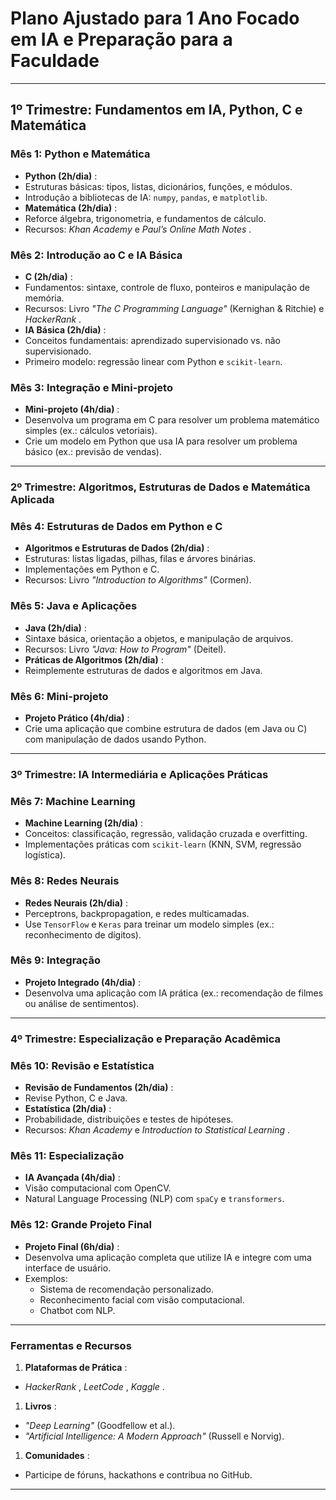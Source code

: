 
# **Plano Ajustado para 1 Ano Focado em IA e Preparação para a Faculdade**

---

## **1º Trimestre: Fundamentos em IA, Python, C e Matemática**

### **Mês 1: Python e Matemática**

* **Python (2h/dia)** :
* Estruturas básicas: tipos, listas, dicionários, funções, e módulos.
* Introdução a bibliotecas de IA: `numpy`, `pandas`, e `matplotlib`.
* **Matemática (2h/dia)** :
* Reforce álgebra, trigonometria, e fundamentos de cálculo.
* Recursos: *Khan Academy* e  *Paul’s Online Math Notes* .

### **Mês 2: Introdução ao C e IA Básica**

* **C (2h/dia)** :
* Fundamentos: sintaxe, controle de fluxo, ponteiros e manipulação de memória.
* Recursos: Livro *"The C Programming Language"* (Kernighan & Ritchie) e  *HackerRank* .
* **IA Básica (2h/dia)** :
* Conceitos fundamentais: aprendizado supervisionado vs. não supervisionado.
* Primeiro modelo: regressão linear com Python e `scikit-learn`.

### **Mês 3: Integração e Mini-projeto**

* **Mini-projeto (4h/dia)** :
* Desenvolva um programa em C para resolver um problema matemático simples (ex.: cálculos vetoriais).
* Crie um modelo em Python que usa IA para resolver um problema básico (ex.: previsão de vendas).

---

### **2º Trimestre: Algoritmos, Estruturas de Dados e Matemática Aplicada**

### **Mês 4: Estruturas de Dados em Python e C**

* **Algoritmos e Estruturas de Dados (2h/dia)** :
* Estruturas: listas ligadas, pilhas, filas e árvores binárias.
* Implementações em Python e C.
* Recursos: Livro *"Introduction to Algorithms"* (Cormen).

### **Mês 5: Java e Aplicações**

* **Java (2h/dia)** :
* Sintaxe básica, orientação a objetos, e manipulação de arquivos.
* Recursos: Livro *"Java: How to Program"* (Deitel).
* **Práticas de Algoritmos (2h/dia)** :
* Reimplemente estruturas de dados e algoritmos em Java.

### **Mês 6: Mini-projeto**

* **Projeto Prático (4h/dia)** :
* Crie uma aplicação que combine estrutura de dados (em Java ou C) com manipulação de dados usando Python.

---

### **3º Trimestre: IA Intermediária e Aplicações Práticas**

### **Mês 7: Machine Learning**

* **Machine Learning (2h/dia)** :
* Conceitos: classificação, regressão, validação cruzada e overfitting.
* Implementações práticas com `scikit-learn` (KNN, SVM, regressão logística).

### **Mês 8: Redes Neurais**

* **Redes Neurais (2h/dia)** :
* Perceptrons, backpropagation, e redes multicamadas.
* Use `TensorFlow` e `Keras` para treinar um modelo simples (ex.: reconhecimento de dígitos).

### **Mês 9: Integração**

* **Projeto Integrado (4h/dia)** :
* Desenvolva uma aplicação com IA prática (ex.: recomendação de filmes ou análise de sentimentos).

---

### **4º Trimestre: Especialização e Preparação Acadêmica**

### **Mês 10: Revisão e Estatística**

* **Revisão de Fundamentos (2h/dia)** :
* Revise Python, C e Java.
* **Estatística (2h/dia)** :
* Probabilidade, distribuições e testes de hipóteses.
* Recursos: *Khan Academy* e  *Introduction to Statistical Learning* .

### **Mês 11: Especialização**

* **IA Avançada (4h/dia)** :
* Visão computacional com OpenCV.
* Natural Language Processing (NLP) com `spaCy` e `transformers`.

### **Mês 12: Grande Projeto Final**

* **Projeto Final (6h/dia)** :
* Desenvolva uma aplicação completa que utilize IA e integre com uma interface de usuário.
* Exemplos:
  * Sistema de recomendação personalizado.
  * Reconhecimento facial com visão computacional.
  * Chatbot com NLP.

---

### **Ferramentas e Recursos**

1. **Plataformas de Prática** :

* *HackerRank* ,  *LeetCode* ,  *Kaggle* .

1. **Livros** :

* *"Deep Learning"* (Goodfellow et al.).
* *"Artificial Intelligence: A Modern Approach"* (Russell e Norvig).

1. **Comunidades** :

* Participe de fóruns, hackathons e contribua no GitHub.

---
